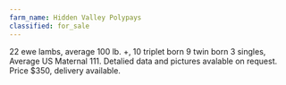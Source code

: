 ```yaml
---
farm_name: Hidden Valley Polypays
classified: for_sale
---
```


22 ewe lambs, average 100 lb. +,  10 triplet born 9 twin born 3 singles, Average US Maternal 
111.  Detalied data and pictures avalable on request.  Price $350, delivery available.

